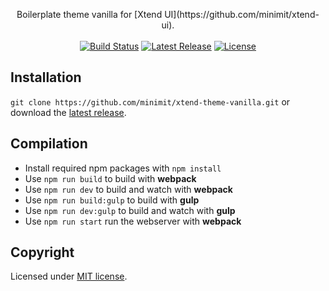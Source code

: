 <p align="center">
  Boilerplate theme vanilla for [Xtend UI](https://github.com/minimit/xtend-ui).
  <br/><br/>
  <a href="https://github.com/minimit/xtend-theme-vanilla/actions?query=workflow%3ARelease" style="display: inline-block;">
    <img src="https://img.shields.io/github/workflow/status/minimit/xtend-theme-vanilla/Release" alt="Build Status">
  </a>
  <a href="https://www.npmjs.com/package/xtend-theme-vanilla" style="display: inline-block;">
    <img src="https://img.shields.io/npm/v/xtend-theme-vanilla.svg" alt="Latest Release">
  </a>
  <a href="https://github.com/minimit/xtend-theme-vanilla/blob/master/LICENSE" style="display: inline-block;">
    <img src="https://img.shields.io/npm/l/xtend-theme-vanilla.svg" alt="License">
  </a>
</p>

## Installation

`git clone https://github.com/minimit/xtend-theme-vanilla.git` or download the [latest release](https://github.com/minimit/xtend-theme-vanilla/releases/latest).

## Compilation

* Install required npm packages with `npm install`
* Use `npm run build` to build with **webpack**
* Use `npm run dev` to build and watch with **webpack**
* Use `npm run build:gulp` to build with **gulp**
* Use `npm run dev:gulp` to build and watch with **gulp**
* Use `npm run start` run the webserver with **webpack**

## Copyright

Licensed under [MIT license](https://github.com/minimit/xtend-theme-vanilla/blob/master/LICENSE).
